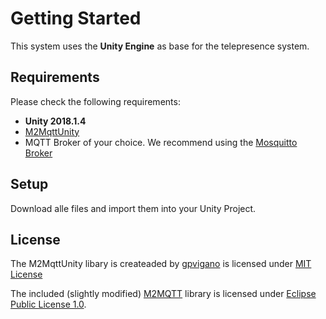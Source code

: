 # Getting Started



This system uses the **Unity Engine** as base for the telepresence system. 

## Requirements
Please check the following requirements:
- **Unity 2018.1.4**
- [M2MqttUnity](https://github.com/gpvigano/M2MqttUnity)
- MQTT Broker of your choice. We recommend using the [Mosquitto Broker]([https://mosquitto.org/download/](https://mosquitto.org/download/))

## Setup
Download alle files and import them into your Unity Project.

## License

The M2MqttUnity libary is createaded by [gpvigano](https://github.com/gpvigano/M2MqttUnity) is licensed under [MIT License](https://github.com/gpvigano/M2MqttUnity/blob/master/LICENSE.txt)

The included (slightly modified) [M2MQTT](https://github.com/eclipse/paho.mqtt.m2mqtt) library is licensed under [Eclipse Public License 1.0](https://github.com/eclipse/paho.mqtt.m2mqtt/blob/master/LICENSE).
